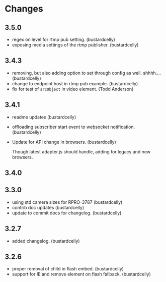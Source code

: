 # Changes

## 3.5.0

- regex on level for rtmp pub setting. (bustardcelly)
- exposing media settings of the rtmp publisher. (bustardcelly)

## 3.4.3

- removing, but also adding option to set through config as well. shhhh.... (bustardcelly)
- change to endpoint host in rtmp pub example. (bustardcelly)
- fix for test of `srcObject` in video element. (Todd Anderson)

## 3.4.1

- readme updates (bustardcelly)
- offloading subscriber start event to websocket notification. (bustardcelly)
- Update for API change in browsers. (bustardcelly)

    Though latest adapter.js should handle, adding for legacy and new browsers.


## 3.4.0


## 3.3.0

- using std camera sizes for RPRO-3787 (bustardcelly)
- contrib doc updates (bustardcelly)
- update to commit docs for changelog. (bustardcelly)

## 3.2.7

- added changelog. (bustardcelly)

## 3.2.6

- proper removal of child in flash embed. (bustardcelly)
- support for IE and remove element on flash fallback. (bustardcelly)

